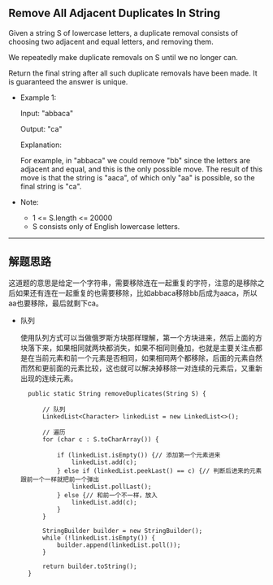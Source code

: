 ## Remove All Adjacent Duplicates In String

Given a string S of lowercase letters, a duplicate removal consists of choosing two adjacent and equal letters, and removing them.

We repeatedly make duplicate removals on S until we no longer can.

Return the final string after all such duplicate removals have been made.  It is guaranteed the answer is unique.

 

- Example 1:

  Input: "abbaca"

  Output: "ca"

  Explanation: 

  For example, in "abbaca" we could remove "bb" since the letters are adjacent and equal, and this is the only possible move.  The result of this move is that the string is "aaca", of which only "aa" is possible, so the final string is "ca".
 

- Note:

  - 1 <= S.length <= 20000
  - S consists only of English lowercase letters.

---

## 解题思路

这道题的意思是给定一个字符串，需要移除连在一起重复的字符，注意的是移除之后如果还有连在一起重复的也需要移除，比如abbaca移除bb后成为aaca，所以aa也要移除，最后就剩下ca。

- 队列

  使用队列方式可以当做俄罗斯方块那样理解，第一个方块进来，然后上面的方块落下来，如果相同就两块都消失，如果不相同则叠加，也就是主要关注点都是在当前元素和前一个元素是否相同，如果相同两个都移除，后面的元素自然而然和更前面的元素比较，这也就可以解决掉移除一对连续的元素后，又重新出现的连续元素。

  ```
	public static String removeDuplicates(String S) {

		// 队列
		LinkedList<Character> linkedList = new LinkedList<>();

		// 遍历
		for (char c : S.toCharArray()) {
			
			if (linkedList.isEmpty()) {// 添加第一个元素进来
				linkedList.add(c);
			} else if (linkedList.peekLast() == c) {// 判断后进来的元素跟前一个一样就把前一个弹出
				linkedList.pollLast();
			} else {// 和前一个不一样，放入
				linkedList.add(c);
			}
		}

		StringBuilder builder = new StringBuilder();
		while (!linkedList.isEmpty()) {
			builder.append(linkedList.poll());
		}

		return builder.toString();
	}
  ```